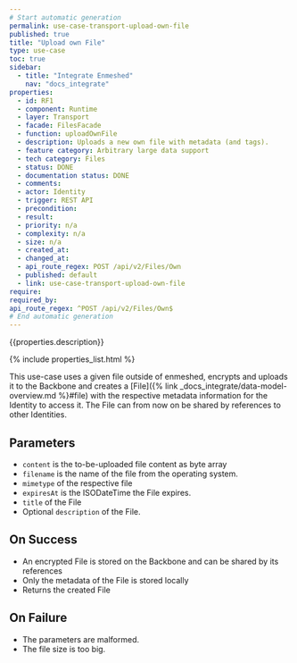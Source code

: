 ```yaml
---
# Start automatic generation
permalink: use-case-transport-upload-own-file
published: true
title: "Upload own File"
type: use-case
toc: true
sidebar:
  - title: "Integrate Enmeshed"
    nav: "docs_integrate"
properties:
  - id: RF1
  - component: Runtime
  - layer: Transport
  - facade: FilesFacade
  - function: uploadOwnFile
  - description: Uploads a new own file with metadata (and tags).
  - feature category: Arbitrary large data support
  - tech category: Files
  - status: DONE
  - documentation status: DONE
  - comments:
  - actor: Identity
  - trigger: REST API
  - precondition:
  - result:
  - priority: n/a
  - complexity: n/a
  - size: n/a
  - created_at:
  - changed_at:
  - api_route_regex: POST /api/v2/Files/Own
  - published: default
  - link: use-case-transport-upload-own-file
require:
required_by:
api_route_regex: ^POST /api/v2/Files/Own$
# End automatic generation
---
```


{{properties.description}}

{% include properties_list.html %}

This use-case uses a given file outside of enmeshed, encrypts and uploads it to the Backbone and creates a [File]({% link _docs_integrate/data-model-overview.md %}#file) with the respective metadata information for the Identity to access it. The File can from now on be shared by references to other Identities.

## Parameters

- `content` is the to-be-uploaded file content as byte array
- `filename` is the name of the file from the operating system.
- `mimetype` of the respective file
- `expiresAt` is the ISODateTime the File expires.
- `title` of the File
- Optional `description` of the File.

## On Success

- An encrypted File is stored on the Backbone and can be shared by its references
- Only the metadata of the File is stored locally
- Returns the created File

## On Failure

- The parameters are malformed.
- The file size is too big.

